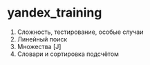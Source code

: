 # yandex_training
1. Сложность, тестирование, особые случаи
2. Линейный поиск
3. Множества [J]
4. Словари и сортировка подсчётом
